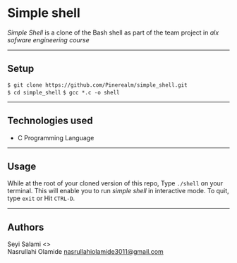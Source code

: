 # Simple shell

*Simple Shell* is a clone of the Bash shell as part of the team project in *alx sofware engineering course*

---
## Setup  

 `$ git clone https://github.com/Pinerealm/simple_shell.git`  
 `$ cd simple_shell`
 `$ gcc *.c -o shell`


---
## Technologies used  

- C Programming Language

---
## Usage  

While at the root of your cloned version of this repo, Type `./shell` on your terminal. This will enable you to run *simple shell* in interactive mode. To quit, type `exit` or Hit `CTRL-D`.

---
## Authors  

Seyi Salami <>  
Nasrullahi Olamide <nasrullahiolamide3011@gmail.com>